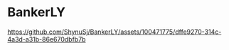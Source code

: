 # BankerLY





https://github.com/ShynuSj/BankerLY/assets/100471775/dffe9270-314c-4a3d-a31b-86e670dbfb7b

